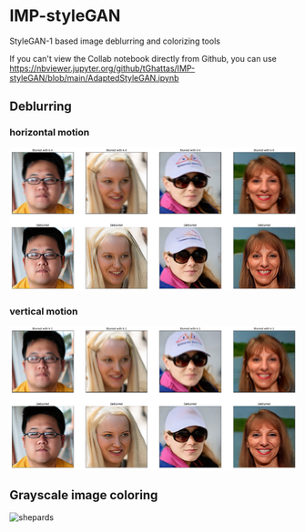 # IMP-styleGAN
StyleGAN-1 based image deblurring and colorizing tools

If you can't view the Collab notebook directly from Github, you can use https://nbviewer.jupyter.org/github/tGhattas/IMP-styleGAN/blob/main/AdaptedStyleGAN.ipynb

## Deblurring

### horizontal motion
![deblur_1](/deblur_5000_k1.png)
### vertical motion
![deblur_2](/deblur_5000_k2.png)

## Grayscale image coloring

![shepards](/exports/shepards-monkey.png)
